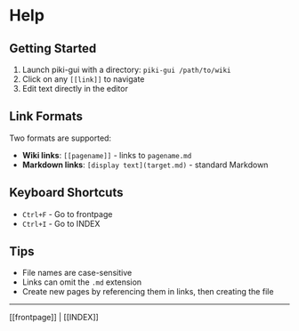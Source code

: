 # Help

## Getting Started

1. Launch piki-gui with a directory: `piki-gui /path/to/wiki`
2. Click on any `[[link]]` to navigate
3. Edit text directly in the editor

## Link Formats

Two formats are supported:

- **Wiki links**: `[[pagename]]` - links to `pagename.md`
- **Markdown links**: `[display text](target.md)` - standard Markdown

## Keyboard Shortcuts

- `Ctrl+F` - Go to frontpage
- `Ctrl+I` - Go to INDEX

## Tips

- File names are case-sensitive
- Links can omit the `.md` extension
- Create new pages by referencing them in links, then creating the file

---

[[frontpage]] | [[INDEX]]
